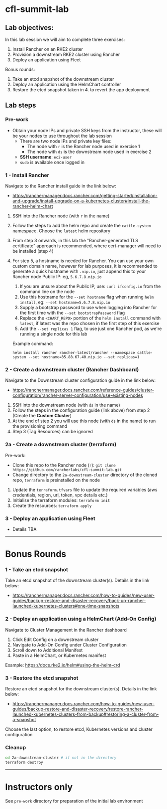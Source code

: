 # cfl-summit-lab

## Lab objectives:

In this lab session we will aim to complete three exercises: 

1. Install Rancher on an RKE2 cluster
2. Provision a downstream RKE2 cluster using Rancher
3. Deploy an application using Fleet

Bonus rounds:
1. Take an etcd snapshot of the downstream cluster
2. Deploy an application using the HelmChart controller
3. Restore the etcd snapshot taken in 4. to revert the app deployment

## Lab steps

### Pre-work

- Obtain your node IPs and private SSH keys from the instructor, these will be your nodes to use throughout the lab session
  - There are two node IPs and private key files:
    - The node with `r` is the Rancher node used in exercise 1
    - The node with `ds` is the downstream node used in exercise 2
  - **SSH username**: `ec2-user`
  - `sudo` is available once logged in

### 1 - Install Rancher

Navigate to the Rancher install guide in the link below:
  * https://ranchermanager.docs.rancher.com/getting-started/installation-and-upgrade/install-upgrade-on-a-kubernetes-cluster#install-the-rancher-helm-chart

1. SSH into the Rancher node (with `r` in the name)
2. Follow the steps to add the helm repo and create the `cattle-system` namespace. Choose the `latest` helm repository
3. From step 3 onwards, in this lab the "Rancher-generated TLS certificate" approach is recommended, where cert-manager will need to be installed (step 4)
4. For step 5, a hostname is needed for Rancher. You can use your own custom domain name, however for lab purposes, it is recommended to generate a quick hostname with `.nip.io`, just append this to your Rancher node Public IP: eg, `5.6.7.8.nip.io`
   1. If you are unsure about the Public IP, use: `curl ifconfig.io` from the command line on the node
   2. Use this hostname for the `--set hostname` flag when running `helm install`, eg: `--set hostname=5.6.7.8.nip.io`
   3. Supply a bootstrap password to use when logging into Rancher for the first time with the `--set bootstrapPassword` flag
   4. Replace the `<CHART_REPO>` portion of the `helm install` command with `latest`, if latest was the repo chosen in the first step of this exercise
   5. Add the `--set replicas 1` flag, to use just one Rancher pod, as we're running a single node for this lab
   
   Example command:
   ```
   helm install rancher rancher-latest/rancher --namespace cattle-system --set hostname=35.88.67.40.nip.io --set replicas=1
   ```

### 2 - Create a downstream cluster (Rancher Dashboard)

Navigate to the Downstream cluster configuration guide in the link below:
  * https://ranchermanager.docs.rancher.com/reference-guides/cluster-configuration/rancher-server-configuration/use-existing-nodes

1. SSH into the downstream node (with `ds` in the name)
2. Follow the steps in the configuration guide (link above) from step 2 (Create the **Custom Cluster**)
3. At the end of step 2 you will use this node (with `ds` in the name) to run the provisioning command
4. Step 3 (Tag Resources) can be ignored

### 2a - Create a downstream cluster (terraform)

Pre-work:
  - Clone this repo to the Rancher node (`r`): `git clone https://github.com/rancherlabs/cfl-summit-lab.git`
  - Change directory to the `2a-downstream-cluster` directory of the cloned repo, `terraform` is preinstalled on the node

1. Update the `terraform.tfvars` file to update the required variables (aws credentials, region, url, token, vpc details etc.)
2. Initialise the terraform modules: `terraform init`
3. Create the resources: `terraform apply`

### 3 - Deploy an application using Fleet

- Details TBA

---

# Bonus Rounds

### 1 - Take an etcd snapshot

Take an etcd snapshot of the downstream cluster(s). Details in the link below:
  * https://ranchermanager.docs.rancher.com/how-to-guides/new-user-guides/backup-restore-and-disaster-recovery/back-up-rancher-launched-kubernetes-clusters#one-time-snapshots

### 2 - Deploy an application using a HelmChart (Add-On Config)

Navigate to Cluster Management in the Rancher dashboard

1. Click Edit Config on a downstream cluster
2. Navigate to Add-On Config under Cluster Configuration
3. Scroll down to Additional Manifest
4. Paste in a HelmChart, or Kubernetes manifest

Example: https://docs.rke2.io/helm#using-the-helm-crd

### 3 - Restore the etcd snapshot

Restore an etcd snapshot for the downstream cluster(s). Details in the link below:
  * https://ranchermanager.docs.rancher.com/how-to-guides/new-user-guides/backup-restore-and-disaster-recovery/restore-rancher-launched-kubernetes-clusters-from-backup#restoring-a-cluster-from-a-snapshot

Choose the last option, to restore etcd, Kubernetes versions and cluster configuration

### Cleanup

```bash
cd 2a-downstream-cluster # if not in the directory
terraform destroy
```

---

# Instructors only

See `pre-work` directory for preparation of the initial lab environment
